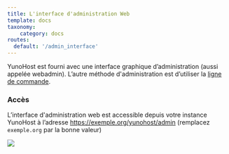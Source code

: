 ```yaml
---
title: L'interface d'administration Web
template: docs
taxonomy:
    category: docs
routes:
  default: '/admin_interface'
---
```


YunoHost est fourni avec une interface graphique d’administration (aussi appelée webadmin). L’autre méthode d'administration est d’utiliser la [ligne de commande](/commandline).

### Accès

L’interface d'administration web est accessible depuis votre instance YunoHost à l’adresse <https://exemple.org/yunohost/admin> (remplacez `exemple.org` par la bonne valeur)

![](/img/webadmin.jpg)
